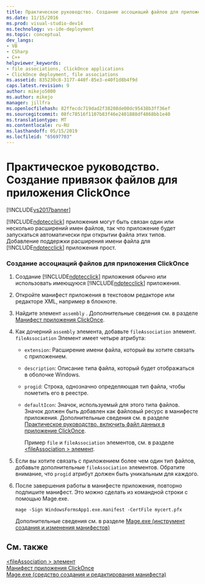 ```yaml
---
title: Практическое руководство. Создание ассоциаций файлов для приложения ClickOnce | Документация Майкрософт
ms.date: 11/15/2016
ms.prod: visual-studio-dev14
ms.technology: vs-ide-deployment
ms.topic: conceptual
dev_langs:
- VB
- CSharp
- C++
helpviewer_keywords:
- file associations, ClickOnce applications
- ClickOnce deployment, file associations
ms.assetid: 835230c8-3177-440f-85e3-e40f1d8b4f9d
caps.latest.revision: 9
author: mikejo5000
ms.author: mikejo
manager: jillfra
ms.openlocfilehash: 82ffecdc719dad2f38208de00dc95438b3ff36ef
ms.sourcegitcommit: 08fc78516f1107b83f46e2401888df4868bb1e40
ms.translationtype: MT
ms.contentlocale: ru-RU
ms.lasthandoff: 05/15/2019
ms.locfileid: "65697703"
---
```

# <a name="how-to-create-file-associations-for-a-clickonce-application"></a>Практическое руководство. Создание привязок файлов для приложения ClickOnce
[!INCLUDE[vs2017banner](../includes/vs2017banner.md)]

[!INCLUDE[ndptecclick](../includes/ndptecclick-md.md)] приложения могут быть связан один или несколько расширений имен файлов, так что приложение будет запускаться автоматически при открытии файла этих типов. Добавление поддержки расширения имени файла для [!INCLUDE[ndptecclick](../includes/ndptecclick-md.md)] приложения прост.  
  
### <a name="to-create-file-associations-for-a-clickonce-application"></a>Создание ассоциаций файлов для приложения ClickOnce  
  
1. Создание [!INCLUDE[ndptecclick](../includes/ndptecclick-md.md)] приложения обычно или использовать имеющуюся [!INCLUDE[ndptecclick](../includes/ndptecclick-md.md)] приложения.  
  
2. Откройте манифест приложения в текстовом редакторе или редакторе XML, например в блокноте.  
  
3. Найдите элемент `assembly` . Дополнительные сведения см. в разделе [Манифест приложения ClickOnce](../deployment/clickonce-application-manifest.md).  
  
4. Как дочерний `assembly` элемента, добавьте `fileAssociation` элемент. `fileAssociation` Элемент имеет четыре атрибута:  
  
   - `extension`: Расширение имени файла, который вы хотите связать с приложением.  
  
   - `description`: Описание типа файла, который будет отображаться в оболочке Windows.  
  
   - `progid`: Строка, однозначно определяющая тип файла, чтобы пометить его в реестре.  
  
   - `defaultIcon`: Значок, используемый для этого типа файлов. Значок должен быть добавлен как файловый ресурс в манифесте приложения. Дополнительные сведения см. в разделе [Практическое руководство. включить файл данных в приложение ClickOnce](../deployment/how-to-include-a-data-file-in-a-clickonce-application.md).  
  
     Пример `file` и `fileAssociation` элементов, см. в разделе [ \<fileAssociation > элемент](../deployment/fileassociation-element-clickonce-application.md).  
  
5. Если вы хотите связать с приложением более чем один тип файлов, добавьте дополнительные `fileAssociation` элементов. Обратите внимание, что `progid` атрибут должен быть уникальным для каждого.  
  
6. После завершения работы в манифесте приложения, повторно подпишите манифест. Это можно сделать из командной строки с помощью Mage.exe.  
  
    `mage -Sign WindowsFormsApp1.exe.manifest -CertFile mycert.pfx`  
  
    Дополнительные сведения см. в разделе [Mage.exe (инструмент создания и изменения манифестов)](https://msdn.microsoft.com/library/77dfe576-2962-407e-af13-82255df725a1)  
  
## <a name="see-also"></a>См. также  
 [\<fileAssociation > элемент](../deployment/fileassociation-element-clickonce-application.md)   
 [Манифест приложения ClickOnce](../deployment/clickonce-application-manifest.md)   
 [Mage.exe (средство создания и редактирования манифеста)](https://msdn.microsoft.com/library/77dfe576-2962-407e-af13-82255df725a1)

